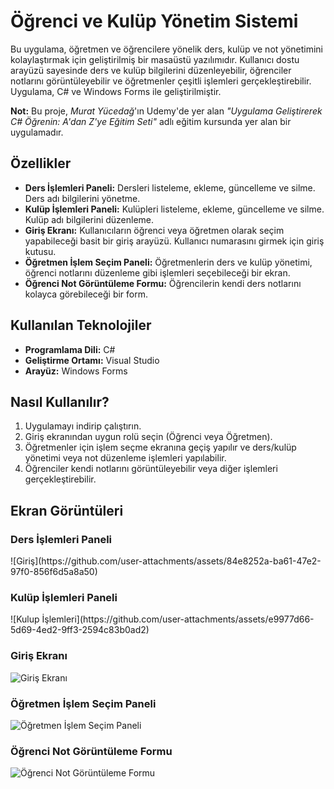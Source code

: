 <h1>Öğrenci ve Kulüp Yönetim Sistemi</h1>

<p>Bu uygulama, öğretmen ve öğrencilere yönelik ders, kulüp ve not yönetimini kolaylaştırmak için geliştirilmiş bir masaüstü yazılımıdır. Kullanıcı dostu arayüzü sayesinde ders ve kulüp bilgilerini düzenleyebilir, öğrenciler notlarını görüntüleyebilir ve öğretmenler çeşitli işlemleri gerçekleştirebilir. Uygulama, C# ve Windows Forms ile geliştirilmiştir.</p>

<p><strong>Not:</strong> Bu proje, <em>Murat Yücedağ</em>'ın Udemy'de yer alan <em>"Uygulama Geliştirerek C# Öğrenin: A'dan Z'ye Eğitim Seti"</em> adlı eğitim kursunda yer alan bir uygulamadır.</p>

<h2>Özellikler</h2>
<ul>
  <li><strong>Ders İşlemleri Paneli:</strong> Dersleri listeleme, ekleme, güncelleme ve silme. Ders adı bilgilerini yönetme.</li>
  <li><strong>Kulüp İşlemleri Paneli:</strong> Kulüpleri listeleme, ekleme, güncelleme ve silme. Kulüp adı bilgilerini düzenleme.</li>
  <li><strong>Giriş Ekranı:</strong> Kullanıcıların öğrenci veya öğretmen olarak seçim yapabileceği basit bir giriş arayüzü. Kullanıcı numarasını girmek için giriş kutusu.</li>
  <li><strong>Öğretmen İşlem Seçim Paneli:</strong> Öğretmenlerin ders ve kulüp yönetimi, öğrenci notlarını düzenleme gibi işlemleri seçebileceği bir ekran.</li>
  <li><strong>Öğrenci Not Görüntüleme Formu:</strong> Öğrencilerin kendi ders notlarını kolayca görebileceği bir form.</li>
</ul>

<h2>Kullanılan Teknolojiler</h2>
<ul>
  <li><strong>Programlama Dili:</strong> C#</li>
  <li><strong>Geliştirme Ortamı:</strong> Visual Studio</li>
  <li><strong>Arayüz:</strong> Windows Forms</li>
</ul>

<h2>Nasıl Kullanılır?</h2>
<ol>
  <li>Uygulamayı indirip çalıştırın.</li>
  <li>Giriş ekranından uygun rolü seçin (Öğrenci veya Öğretmen).</li>
  <li>Öğretmenler için işlem seçme ekranına geçiş yapılır ve ders/kulüp yönetimi veya not düzenleme işlemleri yapılabilir.</li>
  <li>Öğrenciler kendi notlarını görüntüleyebilir veya diğer işlemleri gerçekleştirebilir.</li>
</ol>

<h2>Ekran Görüntüleri</h2>
<h3>Ders İşlemleri Paneli</h3>
![Giriş](https://github.com/user-attachments/assets/84e8252a-ba61-47e2-97f0-856f6d5a8a50)

<h3>Kulüp İşlemleri Paneli</h3>
![Kulup İşlemleri](https://github.com/user-attachments/assets/e9977d66-5d69-4ed2-9ff3-2594c83b0ad2)

<h3>Giriş Ekranı</h3>
<img src="./path_to_giris_image" alt="Giriş Ekranı">

<h3>Öğretmen İşlem Seçim Paneli</h3>
<img src="./path_to_ogretmen_islem_image" alt="Öğretmen İşlem Seçim Paneli">

<h3>Öğrenci Not Görüntüleme Formu</h3>
<img src="./path_to_ogrenci_not_image" alt="Öğrenci Not Görüntüleme Formu">
